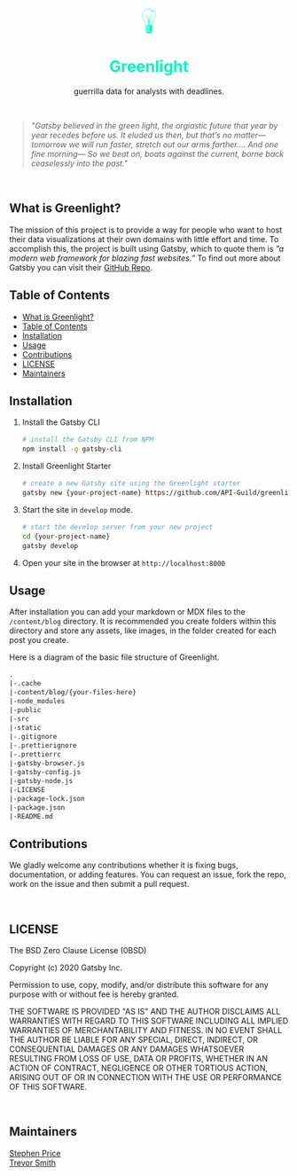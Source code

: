 <p align="center">
  <a href="https://www.gatsbyjs.com">
    <img alt="Gatsby" src="./static/images/greenlight.png" height="45" />
  </a>
</p>
<h1 align="center" style="color: #0DF2C1">
  Greenlight
</h1>
<p align="center">
   guerrilla data for analysts with deadlines.
</p>

<br>

> _"Gatsby believed in the green light, the orgiastic future that year by year recedes before us. It eluded us then, but that’s no matter—tomorrow we will run faster, stretch out our arms farther…. And one fine morning— So we beat on, boats against the current, borne back ceaselessly into the past."_

<br>

## What is Greenlight?

The mission of this project is to provide a way for people who want to host their data visualizations at their own domains with little effort and time. To accomplish this, the project is built using Gatsby, which to quote them is _”a modern web framework for blazing fast websites.”_ To find out more about Gatsby you can visit their [GitHub Repo](https://github.com/gatsbyjs/gatsby).

## Table of Contents

- [What is Greenlight?](#what-is-greenlight)
- [Table of Contents](#table-of-contents)
- [Installation](#installation)
- [Usage](#usage)
- [Contributions](#contributions)
- [LICENSE](#license)
- [Maintainers](#maintainers)

## Installation

1. Install the Gatsby CLI

   ```bash
   # install the Gatsby CLI from NPM
   npm install -g gatsby-cli
   ```

2. Install Greenlight Starter

   ```bash
   # create a new Gatsby site using the Greenlight starter
   gatsby new {your-project-name} https://github.com/API-Guild/greenlight
   ```

3. Start the site in `develop` mode.
   
   ```bash
   # start the develop server from your new project
   cd {your-project-name}
   gatsby develop
   ```

4. Open your site in the browser at `http://localhost:8000`

## Usage

After installation you can add your markdown or MDX files to the `/content/blog` directory. It is recommended you create folders within this directory and store any assets, like images, in the folder created for each post you create.

Here is a diagram of the basic file structure of Greenlight.

```
.
|-.cache
|-content/blog/{your-files-here}
|-node_modules
|-public
|-src
|-static
|-.gitignore
|-.prettierignore
|-.prettierrc
|-gatsby-browser.js
|-gatsby-config.js
|-gatsby-node.js
|-LICENSE
|-package-lock.json
|-package.json
|-README.md
```

## Contributions

We gladly welcome any contributions whether it is fixing bugs, documentation, or adding features. You can request an issue, fork the repo, work on the issue and then submit a pull request.

<br>

## LICENSE

The BSD Zero Clause License (0BSD)

Copyright (c) 2020 Gatsby Inc.

Permission to use, copy, modify, and/or distribute this software for any
purpose with or without fee is hereby granted.

THE SOFTWARE IS PROVIDED "AS IS" AND THE AUTHOR DISCLAIMS ALL WARRANTIES WITH
REGARD TO THIS SOFTWARE INCLUDING ALL IMPLIED WARRANTIES OF MERCHANTABILITY
AND FITNESS. IN NO EVENT SHALL THE AUTHOR BE LIABLE FOR ANY SPECIAL, DIRECT,
INDIRECT, OR CONSEQUENTIAL DAMAGES OR ANY DAMAGES WHATSOEVER RESULTING FROM
LOSS OF USE, DATA OR PROFITS, WHETHER IN AN ACTION OF CONTRACT, NEGLIGENCE OR
OTHER TORTIOUS ACTION, ARISING OUT OF OR IN CONNECTION WITH THE USE OR
PERFORMANCE OF THIS SOFTWARE.

<br>

## Maintainers

[Stephen Price](https://github.com/stephenlprice) <br>
[Trevor Smith](https://github.com/trevorsmithbanjo)

